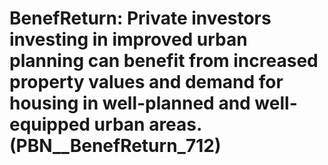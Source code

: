 # BenefReturn: __Private investors investing in improved urban planning can benefit from increased property values and demand for housing in well-planned and well-equipped urban areas.__ (PBN__BenefReturn_712)

